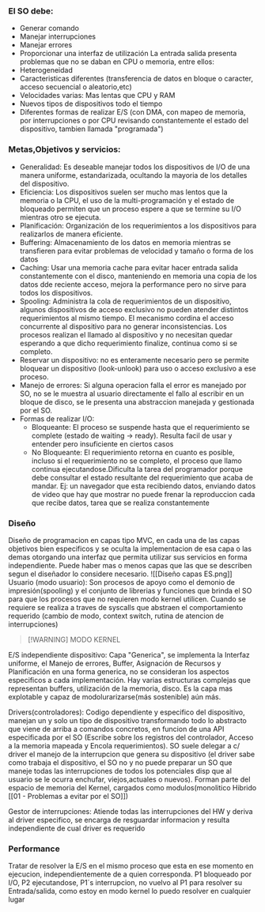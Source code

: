 ### El SO debe:
- Generar comando 
- Manejar interrupciones 
- Manejar errores
- Proporcionar una interfaz de utilización
La entrada salida presenta problemas que no se daban en CPU o memoria, entre ellos:
- Heterogeneidad
- Caracteristicas diferentes (transferencia de datos en bloque o caracter, acceso secuencial o aleatorio,etc)
- Velocidades varias: Mas lentas que CPU y RAM
- Nuevos tipos de dispositivos todo el tiempo
- Diferentes formas de realizar E/S (con DMA, con mapeo de memoria, por interrupciones o por CPU revisando constantemente el estado del dispositivo, tambien llamada "programada")
### Metas,Objetivos y servicios:
- Generalidad: Es deseable manejar todos los dispositivos de I/O de una manera uniforme, estandarizada, ocultando la mayoria de los detalles del dispositivo.
- Eficiencia: Los dispositivos suelen ser mucho mas lentos que la memoria o la CPU, el uso de la multi-programación y el estado de bloqueado permiten que un proceso espere a que se termine su I/O mientras otro se ejecuta.
- Planificación: Organización de los requerimientos a los dispositivos para realizarlos de manera eficiente.
- Buffering: Almacenamiento de los datos en memoria mientras se transfieren para evitar problemas de velocidad y tamaño o forma de los datos
- Caching: Usar una memoria cache para evitar hacer entrada salida constantemente con el disco, manteniendo en memoria una copia de los datos dde reciente acceso, mejora la performance pero no sirve para todos los dispositivos. 
- Spooling: Administra la cola de requerimientos de un dispositivo, algunos dispositivos de acceso exclusivo no pueden atender distintos requerimientos al mismo tiempo. El mecanismo cordina el acceso concurrente al dispositivo para no generar inconsistencias. Los procesos realizan el llamado al dispositivo y no necesitan quedar esperando a que dicho requerimiento finalize, continua como si se completo.
- Reservar un dispositivo: no es enteramente necesario pero se permite bloquear un dispositivo (look-unlook) para uso o acceso exclusivo a ese proceso.
- Manejo de errores: Si alguna operacion falla el error es manejado por SO, no se le muestra al usuario directamente el fallo al escribir en un bloque de disco, se le presenta una abstraccion manejada y gestionada por el SO.
- Formas de realizar I/O:
	- Bloqueante: El proceso se suspende hasta que el requerimiento se complete (estado de waiting -> ready). Resulta facil de usar y entender pero insuficiente en ciertos casos
	- No Bloqueante: El requerimiento retorna en cuanto es posible, incluso si el requerimiento no se completo, el proceso que llamo continua ejecutandose.Dificulta la tarea del programador porque debe consultar el estado resultante del requerimiento que acaba de mandar. Ej: un navegador que esta recibiendo datos, enviando datos de video que hay que mostrar no puede frenar la reproduccion cada que recibe datos, tarea que se realiza constantemente
### Diseño
Diseño de programacion en capas tipo MVC, en cada una de las capas objetivos bien especificos y se oculta la implementacion de esa capa o las demas otorgando una interfaz que permita utilizar sus servicios en forma independiente. Puede haber mas o menos capas que las que se describen segun el diseñador lo considere necesario.
![[Diseño capas ES.png]]
Usuario (modo usuario): Son procesos de apoyo como el demonio de impresión(spooling) y el conjunto de librerias y funciones que brinda el SO para que los procesos que no requieren modo kernel utilicen. Cuando se requiere se realiza a traves de syscalls que abstraen el comportamiento requerido (cambio de modo, context switch, rutina de atencion de interrupciones)

> [!WARNING] MODO KERNEL
>

E/S independiente dispositivo: Capa "Generica", se implementa la Interfaz uniforme, el Manejo de errores, Buffer, Asignación de Recursos y Planificación en una forma generica, no se consideran los aspectos especificos a cada implementación. Hay varias estructuras complejas que
representan buffers, utilización de la memoria, disco. Es la capa mas explotable y capaz de modolurarizarse(más sostenible) aún más. 

Drivers(controladores): Codigo dependiente y especifico del dispositivo, manejan un y solo un tipo de dispositivo transformando todo lo abstracto que viene de arriba a comandos concretos, en funcion de una API especificada por el SO (Escribe sobre los registros del controlador, Acceso a la memoria mapeada y Encola requerimientos). SO suele delegar a c/ driver el manejo de la interrupcion que genera su dispositivo (el driver sabe como trabaja el dispositivo, el SO no y no puede preparar un SO que maneje todas las interrupciones de todos los potenciales disp que al usuario se le ocurra enchufar, viejos,actuales o nuevos). Forman parte del espacio de memoria del Kernel, cargados como modulos(monolitico Hibrido [[01 - Problemas a evitar por el SO]])

Gestor de interrupciones: Atiende todas las interrupciones del HW y deriva al driver especifico, se encarga de resguardar informacion y resulta independiente de cual driver es requerido

### Performance 
Tratar de resolver la E/S en el mismo proceso que esta en ese momento en ejecucion, independientemente de a quien corresponda. P1 bloqueado por I/O, P2 ejecutandose, P1´s interrupcion, no vuelvo al P1 para resolver su Entrada/salida, como estoy en modo kernel lo puedo resolver en cualquier lugar 


 
